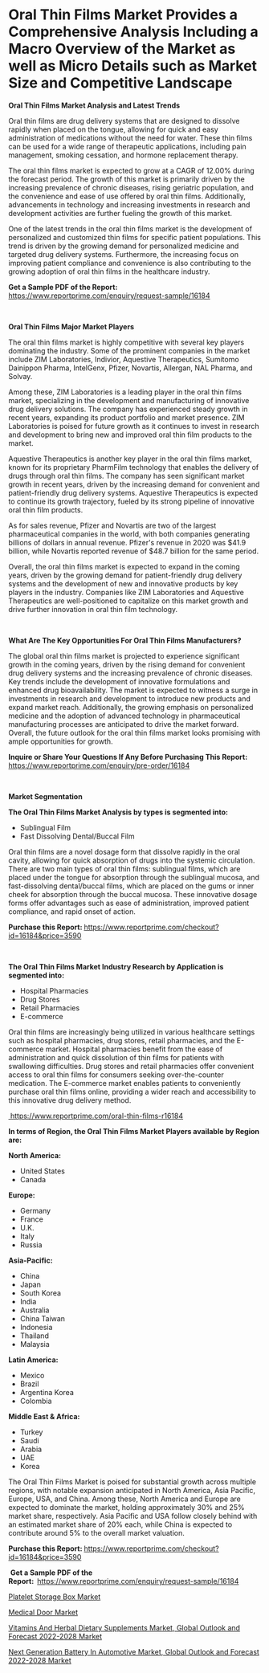 <p><h1>Oral Thin Films Market Provides a Comprehensive Analysis Including a Macro Overview of the Market as well as Micro Details such as Market Size and Competitive Landscape</h1></p><p><strong>Oral Thin Films Market Analysis and Latest Trends</strong></p>
<p><p>Oral thin films are drug delivery systems that are designed to dissolve rapidly when placed on the tongue, allowing for quick and easy administration of medications without the need for water. These thin films can be used for a wide range of therapeutic applications, including pain management, smoking cessation, and hormone replacement therapy.</p><p>The oral thin films market is expected to grow at a CAGR of 12.00% during the forecast period. The growth of this market is primarily driven by the increasing prevalence of chronic diseases, rising geriatric population, and the convenience and ease of use offered by oral thin films. Additionally, advancements in technology and increasing investments in research and development activities are further fueling the growth of this market.</p><p>One of the latest trends in the oral thin films market is the development of personalized and customized thin films for specific patient populations. This trend is driven by the growing demand for personalized medicine and targeted drug delivery systems. Furthermore, the increasing focus on improving patient compliance and convenience is also contributing to the growing adoption of oral thin films in the healthcare industry.</p></p>
<p><strong>Get a Sample PDF of the Report:&nbsp;</strong> <a href="https://www.reportprime.com/enquiry/request-sample/16184">https://www.reportprime.com/enquiry/request-sample/16184</a></p>
<p>&nbsp;</p>
<p><strong>Oral Thin Films Major Market Players</strong></p>
<p><p>The oral thin films market is highly competitive with several key players dominating the industry. Some of the prominent companies in the market include ZIM Laboratories, Indivior, Aquestive Therapeutics, Sumitomo Dainippon Pharma, IntelGenx, Pfizer, Novartis, Allergan, NAL Pharma, and Solvay.</p><p>Among these, ZIM Laboratories is a leading player in the oral thin films market, specializing in the development and manufacturing of innovative drug delivery solutions. The company has experienced steady growth in recent years, expanding its product portfolio and market presence. ZIM Laboratories is poised for future growth as it continues to invest in research and development to bring new and improved oral thin film products to the market.</p><p>Aquestive Therapeutics is another key player in the oral thin films market, known for its proprietary PharmFilm technology that enables the delivery of drugs through oral thin films. The company has seen significant market growth in recent years, driven by the increasing demand for convenient and patient-friendly drug delivery systems. Aquestive Therapeutics is expected to continue its growth trajectory, fueled by its strong pipeline of innovative oral thin film products.</p><p>As for sales revenue, Pfizer and Novartis are two of the largest pharmaceutical companies in the world, with both companies generating billions of dollars in annual revenue. Pfizer's revenue in 2020 was $41.9 billion, while Novartis reported revenue of $48.7 billion for the same period.</p><p>Overall, the oral thin films market is expected to expand in the coming years, driven by the growing demand for patient-friendly drug delivery systems and the development of new and innovative products by key players in the industry. Companies like ZIM Laboratories and Aquestive Therapeutics are well-positioned to capitalize on this market growth and drive further innovation in oral thin film technology.</p></p>
<p>&nbsp;</p>
<p><strong>What Are The Key Opportunities For Oral Thin Films Manufacturers?</strong></p>
<p><p>The global oral thin films market is projected to experience significant growth in the coming years, driven by the rising demand for convenient drug delivery systems and the increasing prevalence of chronic diseases. Key trends include the development of innovative formulations and enhanced drug bioavailability. The market is expected to witness a surge in investments in research and development to introduce new products and expand market reach. Additionally, the growing emphasis on personalized medicine and the adoption of advanced technology in pharmaceutical manufacturing processes are anticipated to drive the market forward. Overall, the future outlook for the oral thin films market looks promising with ample opportunities for growth.</p></p>
<p><strong>Inquire or Share Your Questions If Any Before Purchasing This Report:</strong> <a href="https://www.reportprime.com/enquiry/pre-order/16184">https://www.reportprime.com/enquiry/pre-order/16184</a></p>
<p>&nbsp;</p>
<p><strong>Market Segmentation</strong></p>
<p><strong>The Oral Thin Films Market Analysis by types is segmented into:</strong></p>
<p><ul><li>Sublingual Film</li><li>Fast Dissolving Dental/Buccal Film</li></ul></p>
<p><p>Oral thin films are a novel dosage form that dissolve rapidly in the oral cavity, allowing for quick absorption of drugs into the systemic circulation. There are two main types of oral thin films: sublingual films, which are placed under the tongue for absorption through the sublingual mucosa, and fast-dissolving dental/buccal films, which are placed on the gums or inner cheek for absorption through the buccal mucosa. These innovative dosage forms offer advantages such as ease of administration, improved patient compliance, and rapid onset of action.</p></p>
<p><strong>Purchase this Report:&nbsp;</strong><a href="https://www.reportprime.com/checkout?id=16184&price=3590">https://www.reportprime.com/checkout?id=16184&price=3590</a></p>
<p>&nbsp;</p>
<p><strong>The Oral Thin Films Market Industry Research by Application is segmented into:</strong></p>
<p><ul><li>Hospital Pharmacies</li><li>Drug Stores</li><li>Retail Pharmacies</li><li>E-commerce</li></ul></p>
<p><p>Oral thin films are increasingly being utilized in various healthcare settings such as hospital pharmacies, drug stores, retail pharmacies, and the E-commerce market. Hospital pharmacies benefit from the ease of administration and quick dissolution of thin films for patients with swallowing difficulties. Drug stores and retail pharmacies offer convenient access to oral thin films for consumers seeking over-the-counter medication. The E-commerce market enables patients to conveniently purchase oral thin films online, providing a wider reach and accessibility to this innovative drug delivery method.</p></p>
<p><a href="https://www.reportprime.com/oral-thin-films-r16184">&nbsp;https://www.reportprime.com/oral-thin-films-r16184</a></p>
<p><strong>In terms of Region, the Oral Thin Films Market Players available by Region are:</strong></p>
<p>
    <p> <strong> North America: </strong>
        <ul>
            <li>United States</li>
            <li>Canada</li>
        </ul>
        </p> 
    <p> <strong> Europe: </strong>
        <ul>
            <li>Germany</li>
            <li>France</li>
            <li>U.K.</li>
            <li>Italy</li>
            <li>Russia</li>
        </ul>
        </p> 
    <p> <strong> Asia-Pacific: </strong>
        <ul>
            <li>China</li>
            <li>Japan</li>
            <li>South Korea</li>
            <li>India</li>
            <li>Australia</li>
            <li>China Taiwan</li>
            <li>Indonesia</li>
            <li>Thailand</li>
            <li>Malaysia</li>
        </ul>
        </p> 
    <p> <strong> Latin America: </strong>
        <ul>
            <li>Mexico</li>
            <li>Brazil</li>
            <li>Argentina Korea</li>
            <li>Colombia</li>
        </ul>
        </p> 
    <p> <strong> Middle East & Africa: </strong>
        <ul>
            <li>Turkey</li>
            <li>Saudi</li>
            <li>Arabia</li>
            <li>UAE</li>
            <li>Korea</li>
        </ul>
    </p>
    </p>
<p><p>The Oral Thin Films Market is poised for substantial growth across multiple regions, with notable expansion anticipated in North America, Asia Pacific, Europe, USA, and China. Among these, North America and Europe are expected to dominate the market, holding approximately 30% and 25% market share, respectively. Asia Pacific and USA follow closely behind with an estimated market share of 20% each, while China is expected to contribute around 5% to the overall market valuation.</p></p>
<p><strong>Purchase this Report: </strong><a href="https://www.reportprime.com/checkout?id=16184&price=3590">https://www.reportprime.com/checkout?id=16184&price=3590</a></p>
<p>&nbsp;<strong>Get a Sample PDF of the Report:&nbsp;&nbsp;</strong><a href="https://www.reportprime.com/enquiry/request-sample/16184">https://www.reportprime.com/enquiry/request-sample/16184</a></p>
<p><strong></strong></p>
<p><p><a href="https://medium.com/@akshatreportprime/platelet-storage-box-market-size-growth-trends-statistics-forecasts-2024-2031-555cc7774863">Platelet Storage Box Market</a></p><p><a href="https://medium.com/@jewelmohr42/medical-door-market-research-report-exploring-market-size-and-revenue-analysis-for-medical-door-64a3b8154afd">Medical Door Market</a></p><p><a href="https://issuu.com/reportprime-2/docs/vitamins-and-herbal-dietary-supplem_89561227a31db7">Vitamins And Herbal Dietary Supplements Market, Global Outlook and Forecast 2022-2028 Market</a></p><p><a href="https://issuu.com/reportprime-2/docs/next-generation-battery-in-automoti_8966a7a0845a6d">Next Generation Battery In Automotive Market, Global Outlook and Forecast 2022-2028 Market</a></p></p>